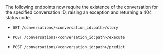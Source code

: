 The following endpoints now require the existence of the conversation for the specified conversation ID, raising an exception and returning a 404 status code.

* `GET /conversations/<conversation_id:path>/story`

* `POST /conversations/<conversation_id:path>/execute`

* `POST /conversations/<conversation_id:path>/predict`
